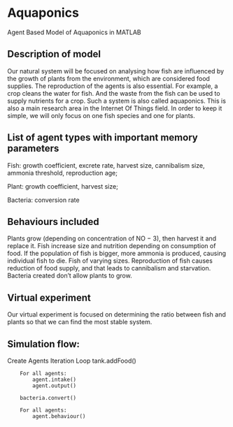 # Aquaponics
Agent Based Model of Aquaponics in MATLAB

## Description of model

Our natural system will be focused on analysing how fish are influenced by the growth of plants from the environment, which are considered food supplies. The reproduction of the agents is also essential. For example, a crop cleans the water for fish. And the waste from the fish can be used to supply nutrients for a crop. Such a system is also called aquaponics. 
This is also a main research area in the Internet Of Things field. In order to keep it simple, we will only focus on one fish species and one for plants.

## List of agent types with important memory parameters

Fish: growth coefficient, excrete rate,  harvest size, cannibalism size, ammonia threshold, reproduction age;

Plant: growth coefficient, harvest size;

Bacteria: conversion rate


## Behaviours included 

Plants grow (depending on concentration of NO − 3), then harvest it and replace it.
Fish increase size and nutrition depending on consumption of food. If the population of fish is bigger, more ammonia is produced, causing individual fish to die.
Fish of varying sizes.
Reproduction of fish causes reduction of food supply, and that leads to cannibalism and starvation.
Bacteria created don’t allow plants to grow.

## Virtual experiment
Our virtual experiment is focused on determining the ratio between fish and plants so that we can find the most stable system.


## Simulation flow:

Create Agents
Iteration Loop
		tank.addFood()

		For all agents:
			agent.intake()
			agent.output()

		bacteria.convert()

		For all agents:
			agent.behaviour()
